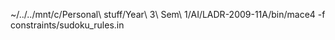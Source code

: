 ~/../../mnt/c/Personal\ stuff/Year\ 3\ Sem\ 1/AI/LADR-2009-11A/bin/mace4 -f constraints/sudoku_rules.in